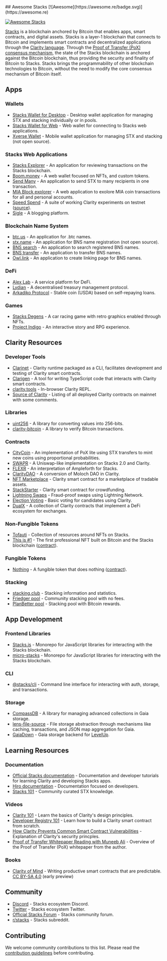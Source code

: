<div class="github-widget" data-repo="friedger/awesome-stacks-chain"></div>
<script async src="https://pagead2.googlesyndication.com/pagead/js/adsbygoogle.js"></script><ins class="adsbygoogle" style="display:block" data-ad-client="ca-pub-6890694312814945" data-ad-slot="5473692530" data-ad-format="auto"  data-full-width-responsive="true"></ins><script>(adsbygoogle = window.adsbygoogle || []).push({});</script>
## Awesome Stacks [![Awesome](https://awesome.re/badge.svg)](https://awesome.re)

[![Awesome Stacks](https://raw.githubusercontent.com/friedger/awesome-stacks-chain/master/img/awesome-stacks.png 'Awesome Stacks')](https://www.stacks.co)

[Stacks](https://www.stacks.co/what-is-stacks) is a blockchain anchored by Bitcoin that enables apps, smart contracts, and digital assets. Stacks is a layer-1 blockchain that connects to Bitcoin and implements smart contracts and decentralized applications through the [Clarity language](https://clarity-lang.org/). Through the [Proof of Transfer (PoX) consensus mechanism](https://docs.stacks.co/understand-stacks/proof-of-transfer), the state of the Stacks blockchain is anchored against the Bitcoin blockchain, thus providing the security and finality of Bitcoin to Stacks. Stacks brings the programmability of other blockchain technologies to Bitcoin, without the need to modify the core consensus mechanism of Bitcoin itself.

<!-- START doctoc generated TOC please keep comment here to allow auto update -->
<!-- DON'T EDIT THIS SECTION, INSTEAD RE-RUN doctoc TO UPDATE -->


<!-- END doctoc generated TOC please keep comment here to allow auto update -->

## Apps

### Wallets

- [Stacks Wallet for Desktop](https://www.hiro.so/wallet/install-desktop) - Desktop wallet application for managing STX and stacking individually or in pools.
- [Stacks Wallet for Web](https://www.hiro.so/wallet/install-web) - Web wallet for connecting to Stacks web applications.
- [Xverse Wallet](https://www.secretkeylabs.com/) - Mobile wallet application for managing STX and stacking (not open source).

### Stacks Web Applications

- [Stacks Explorer](https://explorer.stacks.co/?chain=mainnet) - An application for reviewing transactions on the Stacks blockchain.
- [Boom.money](https://boom.money) - A web wallet focused on NFTs, and custom tokens.
- [Send Many](https://sendstx.com) - An application to send STX to many recipients in one transaction.
- [MIA Block explorer](http://miamining.com) - A web application to exolore MIA coin transactions for all and personal accounts.
- [Speed Spend](https://speed-spend.org) - A suite of working Clarity experiments on testnet ([source](https://github.com/friedger/speed-spend)).
- [Sigle](https://app.sigle.io) - A blogging platform.

### Blockchain Name System
- [btc.us](https://btc.us) - An application for .btc names.
- [stx.name](https://stx.name) - An application for BNS name registration (not open source).
- [BNS search](https://www.bnssearch.com/) - An application to search registered BNS names.
- [BNS transfer](https://www.bnstransfer.com) - An application to transfer BNS names.
- [Owl.link](https://owl.link) - An application to create linking page for BNS names.

### DeFi
- [Alex Lab](https://app.alexlab.co) - A service platform for DeFi.
- [Lydian](https://app.lydian.xyz) - A decentralised treasury management protocol.
- [Arkadiko Protocol](https://github.com/arkadiko-dao/arkadiko) - Stable coin (USDA) based on self-repaying loans.

### Games
- [Stacks Degens](https://stacksdegens.com) - A car racing game with retro graphics enabled through NFTs.
- [Project Indigo](https://www.projectindigonft.com) - An interactive story and RPG experience.

## Clarity Resources

### Developer Tools

- [Clarinet](https://github.com/hirosystems/clarinet) - Clarity runtime packaged as a CLI, facilitates development and testing of Clarity smart contracts.
- [Clarigen](https://github.com/obylabs/clarigen) - A tool for writing TypeScript code that interacts with Clarity smart contracts.
- [clarity.tools](https://clarity.tools) - In-browser Clarity REPL.
- [Source of Clarity](https://source-of-clarity.com) - Listing of all deployed Clarity contracts on mainnet with some comments.

### Libraries

- [uint256](https://github.com/KStasi/clarity-uint256-lib) - A library for converting values into 256-bits.
- [clarity-bitcoin](https://github.com/jcnelson/clarity-bitcoin) - A library to verify Bitcoin transactions.

### Contracts

- [CityCoin](https://github.com/citycoins/citycoin) - An implementation of PoX lite using STX transfers to mint new coins using proportional probabilities.
- [SWAPR](https://github.com/psq/swapr) - A Uniswap-like implementation on Stacks 2.0 and Clarity.
- [FLEXR](https://github.com/psq/flexr) - An interpretation of Ampleforth for Stacks.
- [ClarityDAO](https://github.com/friedger/clarity-dao) - A conversion of Moloch DAO in Clarity.
- [NFT Marketplace](https://github.com/friedger/clarity-marketplace/blob/master/contracts/market.clar) - Clarity smart contract for a marketplace of tradable assets.
- [StackStarter](https://github.com/MarvinJanssen/stackstarter/blob/master/contracts/stackstarter.clar) - Clarity smart contract for crowdfunding.
- [Lightning Swaps](https://github.com/radicleart/clarity-rstack/blob/master/contracts/lightning-swaps-v1.clar) - Fraud-proof swaps using Lightning Network.
- [Election Voting](https://github.com/elbaruni/clarity-election/blob/master/contracts/election.clar) - Basic voting for candidates using Clarity.
- [DualX](https://github.com/westridgeblockchain/dualX) - A collection of Clarity contracts that implement a DeFi ecosystem for exchanges.

### Non-Fungible Tokens

- [Tofauti](https://www.tofauti.net) - Collection of resources around NFTs on Stacks.
- [This is #1](https://www.thisisnumberone.com) - The first professional NFT built on Bitcoin and the Stacks blockchain ([contract](https://explorer.stacks.co/txid/SP3QSAJQ4EA8WXEDSRRKMZZ29NH91VZ6C5X88FGZQ.thisisnumberone-v2?chain=mainnet)).

### Fungible Tokens

- [Nothing](https://www.nothingtoken.com/) - A fungible token that does nothing ([contract](https://explorer.stacks.co/txid/0x022bed728d648ff1a68036c40f3aff8136ee22fee18380731df0ab9d76d3c4a9?chain=mainnet)).

### Stacking

- [stacking.club](https://stacking.club) - Stacking information and statistics.
- [Friedger pool](https://pool.friedger.de/) - Community stacking pool with no fees.
- [PlanBetter pool](https://planbetter.org/) - Stacking pool with Bitcoin rewards.

## App Development

### Frontend Libraries

- [Stacks.js](https://github.com/hirosystems/stacks.js) - Monorepo for JavaScript libraries for interacting with the Stacks blockchain.
- [micro-stacks](https://github.com/fungible-systems/micro-stacks/) - Monorepo for JavaScript libraries for interacting with the Stacks blockchain.

### CLI

- [@stacks/cli](https://github.com/hirosystems/stacks.js/tree/master/packages/cli) - Command line interface for interacting with auth, storage, and transactions.

### Storage

- [CompassDB](https://github.com/eder-ai/compass-db) - A library for managing advanced collections in Gaia storage.
- [lens-file-source](https://gitlab.com/MyLens/lens-file-source) - File storage abstraction through mechanisms like caching, transactions, and JSON map aggregation for Gaia.
- [GaiaDown](https://github.com/AcidLeroy/gaiadown-ts) - Gaia storage backend for [LevelUp](https://github.com/Level/levelup).

## Learning Resources

### Documentation

- [Official Stacks documentation](https://docs.stacks.co/) - Documentation and developer tutorials for learning
  Clarity and developing Stacks apps.
- [Hiro documentation](https://docs.hiro.so/) - Documentation focused on developers.
- [Stacks 101](https://stacks101.com) - Community curated STX knowledge.

### Videos

- [Clarity 101](https://youtu.be/lXJutQqDq3w) - Learn the basics of Clarity's design principles.
- [Developer Registry 101](https://www.crowdcast.io/e/clarity-program) - Learn how to build a Clarity smart contract from scratch.
- [How Clarity Prevents Common Smart Contract Vulnerabilities](https://www.youtube.com/watch?v=VYXhrwPsBws) - Explanation of Clarity's security princples.
- [Proof of Transfer Whitepaper Reading with Muneeb Ali](https://www.youtube.com/watch?v=NY_eUrIcWOY&t=3s) - Overview of the Proof of Transfer (PoX) whitepaper from the author.

### Books

- [Clarity of Mind](https://book.clarity-lang.org/) - Writing productive smart contracts that are predictable. [CC BY-SA 4.0](https://creativecommons.org/licenses/by-sa/4.0/) (early preview)

## Community

- [Discord](https://discord.gg/zrvWsQC) - Stacks ecosystem Discord.
- [Twitter](https://twitter.com/stacks) - Stacks ecosystem Twitter.
- [Official Stacks Forum](https://forum.stacks.org/) - Stacks community forum.
- [r/stacks](https://www.reddit.com/r/stacks) - Stacks subreddit.

## Contributing

We welcome community contributions to this list. Please read the [contribution guidelines](https://github.com/friedger/awesome-stacks-chain/blob/master/contributing.md) before contributing.